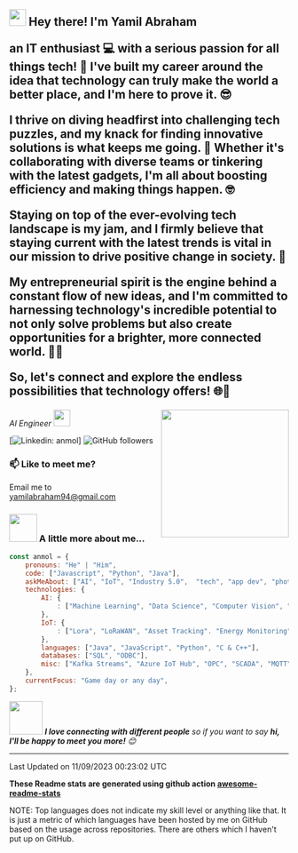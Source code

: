 <p><h2><img src="https://emojis.slackmojis.com/emojis/images/1531849430/4246/blob-sunglasses.gif?1531849430" width="30"/> Hey there! I'm Yamil Abraham</p>
an IT enthusiast 💻 with a serious passion for all things tech! 🚀 I've built my career around the idea that technology can truly make the world a better place, and I'm here to prove it. 😎

I thrive on diving headfirst into challenging tech puzzles, and my knack for finding innovative solutions is what keeps me going. 🧩 Whether it's collaborating with diverse teams or tinkering with the latest gadgets, I'm all about boosting efficiency and making things happen. 🤓

Staying on top of the ever-evolving tech landscape is my jam, and I firmly believe that staying current with the latest trends is vital in our mission to drive positive change in society. 🌟

My entrepreneurial spirit is the engine behind a constant flow of new ideas, and I'm committed to harnessing technology's incredible potential to not only solve problems but also create opportunities for a brighter, more connected world. 🌈💡

So, let's connect and explore the endless possibilities that technology offers! 🌐🤝</h2>

<img align='right' src="https://media.giphy.com/media/M9gbBd9nbDrOTu1Mqx/giphy.gif" width="230">
<p><em>AI Engineer
</a><img src="https://media.giphy.com/media/WUlplcMpOCEmTGBtBW/giphy.gif" width="30"> 
</em></p>

[![Linkedin: anmol](https://img.shields.io/badge/-anmol-blue?style=flat-square&logo=Linkedin&logoColor=white&link=https://www.linkedin.com/in/yamilabraham/)]
![GitHub followers](https://img.shields.io/github/followers/yamil-abraham?label=Follow&style=social)

### 📫 Like to meet me?

Email me to yamilabraham94@gmail.com

### <img src="https://media.giphy.com/media/VgCDAzcKvsR6OM0uWg/giphy.gif" width="50"> A little more about me...  

```javascript
const anmol = {
    pronouns: "He" | "Him",
    code: ["Javascript", "Python", "Java"],
    askMeAbout: ["AI", "IoT", "Industry 5.0",  "tech", "app dev", "photography", "padel", "tennis", "ski", "mountains"],
    technologies: {
        AI: {
            : ["Machine Learning", "Data Science", "Computer Vision", "Data Analysis"],
        },
        IoT: {
            : ["Lora", "LoRaWAN", "Asset Tracking". "Energy Monitoring", "Anomaly Detection", "Predictive Modelling"]
        },
        languages: ["Java", "JavaScript", "Python", "C & C++"],
        databases: ["SQL", "ODBC"],
        misc: ["Kafka Streams", "Azure IoT Hub", "OPC", "SCADA", "MQTT"]
    },
    currentFocus: "Game day or any day",
};
```

<img src="https://media.giphy.com/media/LnQjpWaON8nhr21vNW/giphy.gif" width="60"> <em><b>I love connecting with different people</b> so if you want to say <b>hi, I'll be happy to meet you more!</b> 😊</em>

---



 Last Updated on 11/09/2023 00:23:02 UTC
<!--END_SECTION:waka-->

**These Readme stats are generated using github action [awesome-readme-stats](https://github.com/anmol098/waka-readme-stats)**

NOTE: Top languages does not indicate my skill level or anything like that. It is just a metric of which languages have been hosted by me on GitHub based on the usage across repositories. There are others which I haven't put up on GitHub.
